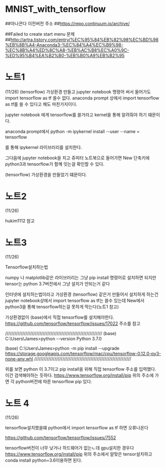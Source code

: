 # MNIST_with_tensorflow

##아나콘다 이전버전 주소
##https://repo.continuum.io/archive/

##Failed to create start menu 문제
##http://artra.tistory.com/entry/%EC%95%84%EB%82%98%EC%BD%98%EB%8B%A4-Anaconda3-%EC%84%A4%EC%B9%98-%EC%8B%A4%ED%8C%A8-%EB%AC%B8%EC%A0%9C-%ED%95%B4%EA%B2%B0-%EB%B0%A9%EB%B2%95


# 노트1

(11/26)
(tensorflow) 가상환경 만들고 jupyter notebook 명령어 써서 들어가도
 import tensorflow as tf 쓸수 없다.
 anaconda prompt 상에서 import tensorflow as tf를 쓸 수 있다고 해도 마찬가지이다.
 
 jupyter notebook 에게 tensorflow를 쓸거라고 kernel을 통해 알려줘야 하기 떄문이다.
 
 anaconda prompt에서
 python -m ipykernel install --user --name = tensorflow
 
 를 통해 ipykernel 라이브러리를 설치한다.
 
 그다음에 
 jupyter notebook을 치고 쥬피터 노트북으로 들어가면 
 New 단축키에 python3과 tensorflow가 함꼐 잇는걸 확인할 수 있다.
 
 (tensorflow) 가상환경을 만들었기 떄문이다.

# 노트2
(11/26)

hukim1112 참고

# 노트3
(11/26)

Tensorflow설치하는법

numpy 나 matplotlib같은 라이브러리는 그냥 pip install 명령어로 설치하면 되지만
tensor는 python 3.7버전에서 그냥 설치가 안되는거 같다

인터넷에 설치하는법이라고 가상환경 (tensorflow) 같은거 만들어서 설치하게 하는건 
jupyter notebook상에서 import tensorflow as tf는 쓸수 있는데 New에서 python3을 통해 tensorflow하는걸 못하게 막는다(노트1 참고)

가상환경없이 (base)에서 직접 tensorflow를 설치해야한다.
https://github.com/tensorflow/tensorflow/issues/17022
주소를 참고

//////////////////////////////////////////////////////////////
(base) C:\Users\James>python --version
Python 3.7.0

(base) C:\Users\James>python -m pip install --upgrade https://storage.googleapis.com/tensorflow/mac/cpu/tensorflow-0.12.0-py3-none-any.whl
//////////////////////////////////////////////////////////////

위를 보면 python 이 3.7이고 pip install을 위해 직접 tensorflow 주소를 입력했다. 이건 검색해야하는 듯하다.
https://www.tensorflow.org/install/pip
위의 주소에 가면 각 python버전에 따른 tensorflow pip 있다.


# 노트 4
(11/26)

tensorflow설치했을떄 python에서 import tensorflow as tf 하면 오류나온다

https://github.com/tensorflow/tensorflow/issues/7552

tensorflow버전이 너무 낮거나 하드웨어가 없는ㄴ데 gpu설치한 경우다
https://www.tensorflow.org/install/pip
위의 주소에서 알맞은 tensor설치하고 conda install python=3.6이용하면 된다.


